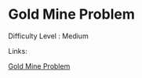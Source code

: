 # Gold Mine Problem

Difficulty Level : Medium

Links:

[Gold Mine Problem](https://www.geeksforgeeks.org/problems/gold-mine-problem2608/1)